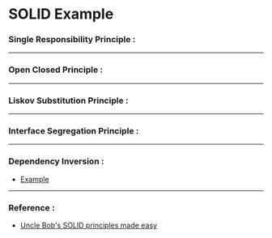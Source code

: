 # SOLID Example

### Single Responsibility Principle :

---

### Open Closed Principle :


---

### Liskov Substitution Principle :

--- 
### Interface Segregation Principle :

---
### Dependency Inversion :
- [Example](dependency_inversion.py)

---
### Reference :
- [Uncle Bob's SOLID principles made easy](https://www.youtube.com/watch?v=pTB30aXS77U)
